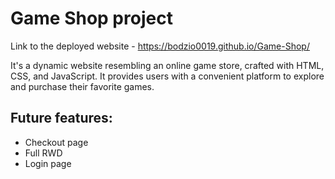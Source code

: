 # Game Shop project

Link to the deployed website - <https://bodzio0019.github.io/Game-Shop/>

It's a dynamic website resembling an online game store, crafted with HTML, CSS, and JavaScript. It provides users with a convenient platform to explore and purchase their favorite games.

## Future features:
- Checkout page
- Full RWD
- Login page
